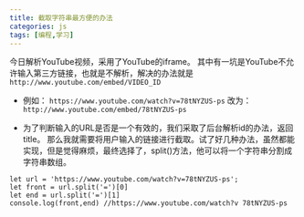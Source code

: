 ```yaml
---
title: 截取字符串最方便的办法
categories: js
tags: [编程,学习]
---
```



今日解析YouTube视频，采用了YouTube的iframe。
其中有一坑是YouTube不允许输入第三方链接，也就是不解析，解决的办法就是
`http://www.youtube.com/embed/VIDEO_ID`
- 例如：
`https://www.youtube.com/watch?v=78tNYZUS-ps`
改为：
`http://www.youtube.com/embed/78tNYZUS-ps`

- 为了判断输入的URL是否是一个有效的，我们采取了后台解析id的办法，返回title。
那么我就需要将用户输入的链接进行截取。试了好几种办法，虽然都能实现，但是觉得麻烦，最终选择了，split()方法，他可以将一个字符串分割成字符串数组。
```
let url = 'https://www.youtube.com/watch?v=78tNYZUS-ps';
let front = url.split('=')[0]
let end = url.split('=')[1]
console.log(front,end) //https://www.youtube.com/watch?v 78tNYZUS-ps
```

